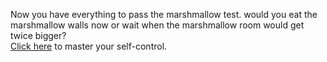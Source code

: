 Now you have everything to pass the marshmallow test. would you eat the marshmallow walls now 
or wait when the marshmallow room would get twice bigger?  
[Click here](http://www.amazon.com/The-Marshmallow-Test-Mastering-Self-Control/dp/0316230871) to master your self-control.